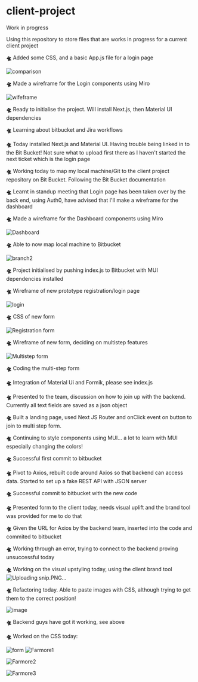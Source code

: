 # client-project
Work in progress

Using this repository to store files that are works in progress for a current client project

**🛸** Added some CSS, and a basic App.js file for a login page

![comparison](https://user-images.githubusercontent.com/91314936/156920915-9f2764c9-2b66-411b-8c4a-b4c918b370c4.JPG)

**🛸** Made a wireframe for the Login components using Miro

![wifeframe](https://user-images.githubusercontent.com/91314936/156920792-1a0a5806-fc12-4e01-a882-f509eef5aaf0.JPG)

**🛸** Ready to initialise the project. Will install Next.js, then Material UI dependencies

**🛸** Learning about bitbucket and Jira workflows

**🛸** Today installed Next.js and Material UI. Having trouble being linked in to the Bit Bucket! Not sure what to upload first there as I haven't started the next ticket which is the login page

**🛸** Working today to map my local machine/Git to the client project repository on Bit Bucket. Following the Bit Bucket documentation 

**🛸** Learnt in standup meeting that Login page has been taken over by the back end, using Auth0, have advised that I'll make a wireframe for the dashboard


**🛸** Made a wireframe for the Dashboard components using Miro


![Dashboard](https://user-images.githubusercontent.com/91314936/157822610-c3a66d21-796d-476f-9e86-5af3efdfa21b.JPG)

**🛸** Able to now map local machine to Bitbucket


![branch2](https://user-images.githubusercontent.com/91314936/157822730-763272db-1dc7-435c-9357-80b7643c3d41.JPG)

**🛸** Project initialised by pushing index.js to Bitbucket with MUI dependencies installed

**🛸** Wireframe of new prototype registration/login page

![login](https://user-images.githubusercontent.com/91314936/158049683-459bb9fd-a21c-4b58-ae06-c3420a5472ef.JPG)


**🛸** CSS of new form

![Registration form](https://user-images.githubusercontent.com/91314936/158295180-cbd2d482-9a6f-49e8-881c-7eb210359368.JPG)

**🛸** Wireframe of new form, deciding on multistep features

![Multistep form](https://user-images.githubusercontent.com/91314936/158545303-91b75bc2-2644-4da8-abca-e6988ba5a844.JPG)

**🛸** Coding the multi-step form

**🛸** Integration of Material Ui and Formik, please see index.js

**🛸** Presented to the team, discussion on how to join up with the backend. Currently all text fields are saved as a json object

**🛸** Built a landing page, used Next JS Router and onClick event on button to join to multi step form. 

**🛸** Continuing to style components using MUI... a lot to learn with MUI especially changing the colors!

**🛸** Successful first commit to bitbucket

**🛸** Pivot to Axios, rebuilt code around Axios so that backend can access data. Started to set up a fake REST API with JSON server

**🛸** Successful commit to bitbucket with the new code

**🛸** Presented form to the client today, needs visual uplift and the brand tool was provided for me to do that

**🛸** Given the URL for Axios by the backend team, inserted into the code and commited to bitbucket

**🛸** Working through an error, trying to connect to the backend proving unsuccessful today

**🛸** Working on the visual upstyling today, using the client brand tool![Uploading snip.PNG…]()


**🛸** Refactoring today. Able to paste images with CSS, although trying to get them to the correct position!

![image](https://user-images.githubusercontent.com/91314936/160993644-0d98da04-5458-403b-8807-e8681ff82782.png)

**🛸** Backend guys have got it working, see above

**🛸** Worked on the CSS today:

![form](https://user-images.githubusercontent.com/91314936/161423679-8790440e-bee6-4338-9440-1a8a5f692ced.png)
![Farmore1](https://user-images.githubusercontent.com/91314936/161501364-c9057b17-93f7-414c-8409-231ca01f04dc.PNG)

![Farmore2](https://user-images.githubusercontent.com/91314936/161501374-1828845d-93bf-4cdd-bb7d-42af58fd9316.PNG)

![Farmore3](https://user-images.githubusercontent.com/91314936/161501384-cd8c5bc7-ba3c-469c-97e0-672914a067e5.PNG)
